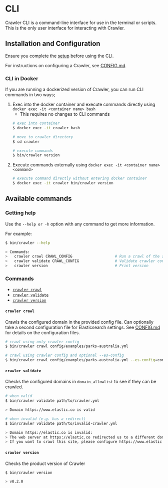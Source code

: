 # CLI

Crawler CLI is a command-line interface for use in the terminal or scripts.
This is the only user interface for interacting with Crawler.

## Installation and Configuration

Ensure you complete the [setup](../README.md#setup) before using the CLI.

For instructions on configuring a Crawler, see [CONFIG.md](./CONFIG.md).

### CLI in Docker

If you are running a dockerized version of Crawler, you can run CLI commands in two ways;

1. Exec into the docker container and execute commands directly using `docker exec -it <container name> bash`
    - This requires no changes to CLI commands
    ```bash
    # exec into container
    $ docker exec -it crawler bash
   
    # move to crawler directory
    $ cd crawler
    
    # execute commands
    $ bin/crawler version
    ```
2. Execute commands externally using `docker exec -it <container name> <command>`
    ```bash
    # execute command directly without entering docker container
    $ docker exec -it crawler bin/crawler version
    ```

## Available commands
### Getting help
Use the `--help or -h` option with any command to get more information.

For example:
```bash
$ bin/crawler --help

> Commands:
>   crawler crawl CRAWL_CONFIG                   # Run a crawl of the site
>   crawler validate CRAWL_CONFIG                # Validate crawler configuration
>   crawler version                              # Print version
```

### Commands


- [`crawler crawl`](#crawler-crawl)
- [`crawler validate`](#crawler-validate)
- [`crawler version`](#crawler-version)

#### `crawler crawl`

Crawls the configured domain in the provided config file.
Can optionally take a second configuration file for Elasticsearch settings.
See [CONFIG.md](./CONFIG.md) for details on the configuration files.

```bash
# crawl using only crawler config
$ bin/crawler crawl config/examples/parks-australia.yml
```

```bash
# crawl using crawler config and optional --es-config
$ bin/crawler crawl config/examples/parks-australia.yml --es-config=config/es.yml
```

#### `crawler validate`

Checks the configured domains in `domain_allowlist` to see if they can be crawled.

```bash
# when valid
$ bin/crawler validate path/to/crawler.yml

> Domain https://www.elastic.co is valid
```

```bash
# when invalid (e.g. has a redirect)
$ bin/crawler validate path/to/invalid-crawler.yml

> Domain https://elastic.co is invalid:
> The web server at https://elastic.co redirected us to a different domain URL (https://www.elastic.co/).
> If you want to crawl this site, please configure https://www.elastic.co as one of the domains.
```

#### `crawler version`

Checks the product version of Crawler

```bash
$ bin/crawler version

> v0.2.0
```
